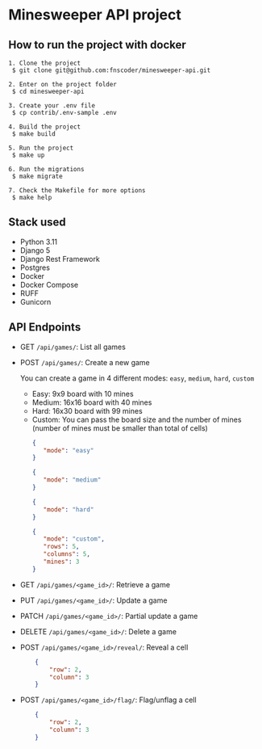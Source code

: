 # Minesweeper API project

## How to run the project with docker

```
1. Clone the project
 $ git clone git@github.com:fnscoder/minesweeper-api.git
 
2. Enter on the project folder
 $ cd minesweeper-api
 
3. Create your .env file
 $ cp contrib/.env-sample .env
 
4. Build the project
 $ make build

5. Run the project
 $ make up
 
6. Run the migrations
 $ make migrate
 
7. Check the Makefile for more options
 $ make help
```

## Stack used
* Python 3.11
* Django 5
* Django Rest Framework
* Postgres
* Docker
* Docker Compose
* RUFF
* Gunicorn

## API Endpoints
* GET `/api/games/`: List all games
* POST `/api/games/`: Create a new game

  You can create a game in 4 different modes: `easy`, `medium`, `hard`, `custom`
  * Easy: 9x9 board with 10 mines
  * Medium: 16x16 board with 40 mines
  * Hard: 16x30 board with 99 mines
  * Custom: You can pass the board size and the number of mines (number of mines must be smaller than total of cells)
    ```json 
    {
       "mode": "easy"
    }
    ```
    ```json 
    {
       "mode": "medium"
    }
    ```
    ```json 
    {
       "mode": "hard"
    }
    ```
    ```json 
    {
       "mode": "custom",
       "rows": 5,
       "columns": 5,
       "mines": 3
    }
    ```
* GET `/api/games/<game_id>/`: Retrieve a game


* PUT `/api/games/<game_id>/`: Update a game


* PATCH `/api/games/<game_id>/`: Partial update a game


* DELETE `/api/games/<game_id>/`: Delete a game


* POST `/api/games/<game_id>/reveal/`: Reveal a cell
    ```json
        {
            "row": 2,
            "column": 3
        }
    ```

* POST `/api/games/<game_id>/flag/`: Flag/unflag a cell

    ```json
        {
            "row": 2,
            "column": 3
        }
    ```
      